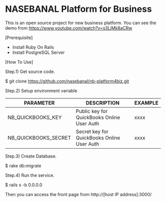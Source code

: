 # NASEBANAL Platform for Business

This is an open source project for new business platform.
You can see the demo from https://www.youtube.com/watch?v=s3LiMk8aCRw


[Prerequisite]

* Install Ruby On Rails
* Install PostgreSQL Server


[How To Use]

Step.1) Get source code.

 $ git clone https://github.com/nasebanal/nb-platform4biz.git

Step.2) Setup environment variable

PARAMETER|DESCRIPTION|EXAMPLE
---------|-----------|-------
NB_QUICKBOOKS_KEY|Public key for QuickBooks Online User Auth|xxxx
NB_QUICKBOOKS_SECRET|Secret key for QuickBooks Online User Auth|xxxx

Step.3) Create Database.

 $ rake db:migrate

Step.4) Run the service.

 $ rails s -b 0.0.0.0

Then you can access the front page from http://[host IP address]:3000/
